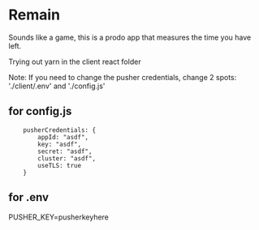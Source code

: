 # Remain

Sounds like a game, this is a prodo app that measures the time you have left.

Trying out yarn in the client react folder

Note: If you need to change the pusher credentials, change 2 spots: './client/.env' and './config.js'


## for config.js
```
    pusherCredentials: {
        appId: "asdf",
        key: "asdf",
        secret: "asdf",
        cluster: "asdf",
        useTLS: true
    }

```

## for .env
PUSHER_KEY=pusherkeyhere
